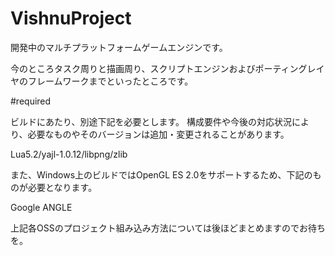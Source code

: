 # VishnuProject
開発中のマルチプラットフォームゲームエンジンです。

今のところタスク周りと描画周り、スクリプトエンジンおよびポーティングレイヤのフレームワークまでといったところです。


#required

ビルドにあたり、別途下記を必要とします。
構成要件や今後の対応状況により、必要なものやそのバージョンは追加・変更されることがあります。

Lua5.2/yajl-1.0.12/libpng/zlib


また、Windows上のビルドではOpenGL ES 2.0をサポートするため、下記のものが必要となります。

Google ANGLE


上記各OSSのプロジェクト組み込み方法については後ほどまとめますのでお待ちを。
